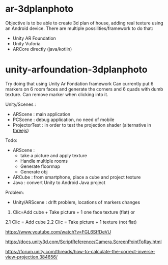 # ar-3dplanphoto
Objective is to be able to create 3d plan of house, adding real texture using an Android device.
There are multiple possilities/framework to do that:
- Unity AR Foundation
- Unity Vuforia
- ARCore directly (java/kotlin)

# unity-arfoundation-3dplanphoto
Try doing that using Unity Ar Fondation framework
Can currently put 6 markers on 6 room faces and generate the corners and 6 quads with dumb texture. Can remove marker when clicking into it.

Unity/Scenes :
- ARScene : main application
- PCScene : debug application, no need of mobile
- ProjectorTest : in order to test the projection shader (alternative in [threejs](https://codesandbox.io/s/project-camera-gby2i))


Todo:
- ARScene :
    - take a picture and apply texture
    - Handle multiple rooms
    - Generate floormap
    - Generate obj
- ARCube : from smartphone, place a cube and project texture
- Java : convert Unity to Android Java project

Problem:
- Unity/ARScene : drift problem, locations of markers changes


1. Clic=Add cube + Take picture + 1 one face texture (flat)
or

2.1 Clic = Add cube
2.2 Clic = Take picture + 1 texture (not flat)


https://www.youtube.com/watch?v=FGL6SffDeVU

https://docs.unity3d.com/ScriptReference/Camera.ScreenPointToRay.html

https://forum.unity.com/threads/how-to-calculate-the-correct-inverse-view-projection.384656/